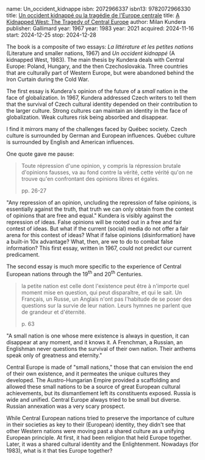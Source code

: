 name: Un_occident_kidnappe
isbn: 2072966337
isbn13: 9782072966330
title: [Un occident kidnapp&eacute; ou la trag&eacute;die de l'Europe centrale](https://a.co/d/3PPWDXp)
title: [A Kidnapped West: The Tragedy of Central Europe](https://a.co/d/78zLasa)
author: Milan Kundera
publisher: Gallimard
year: 1967
year: 1983
year: 2021
acquired: 2024-11-16
start: 2024-12-25
stop: 2024-12-28

The book is a composite of two essays: _La litt&eacute;rature et les petites
nations_ (Literature and smaller nations, 1967) and _Un occident
kidnapp&eacute;_ (A kidnapped West, 1983).  The main thesis by Kundera deals
with Central Europe: Poland, Hungary, and the then Czechoslovakia.  Three
countries that are culturally part of Western Europe, but were abandoned behind
the Iron Curtain during the Cold War.

The first essay is Kundera's opinion of the future of a _small_ nation in the
face of globalization.  In 1967, Kundera addressed Czech writers to tell them
that the survival of Czech cultural identity depended on their contribution to
the larger culture.  Strong cultures can maintain an identity in the face of
globalization.  Weak cultures risk being absorbed and disappear.

I find it mirrors many of the challenges faced by Qu&eacute;bec society.  Czech
culture is surrounded by German and European influences.  Qu&eacute;bec culture
is surrounded by English and American influences.

One quote gave me pause:

> Toute r&eacute;pression d'une opinion, y compris la r&eacute;pression brutale
> d'opinions fausses, va au fond contre la v&eacute;rit&eacute;, cette
> v&eacute;rit&eacute; qu'on ne trouve qu'en confrontant des opinions libres et
> &eacute;gales.
> <footer>pp. 26-27</footer>

"Any repression of an opinion, uncluding the repression of false opinions, is
essentially against the truth, that truth we can only obtain from the
contest of opinions that are free and equal."  Kundera is visibly against the
repression of ideas.  False opinions will be rooted out in a free and fair
contest of ideas.  But what if the current (social) media do not offer a fair
arena for this contest of ideas?  What if false opinions (disinformation) have a
built-in 10x advantage?  What, then, are we to do to combat false information?
This first essay, written in 1967, could not predict our current predicament.

The second essay is much more specific to the experience of Central European
nations through the 19<sup>th</sup> and 20<sup>th</sup> Centuries.

> la petite nation est celle dont l'existence peut &ecirc;tre &agrave; n'importe
> quel moment mise en question, qui peut dispara&icirc;tre, et qui le sait.  Un
> Fran&ccedil;ais, un Russe, un Anglais n'ont pas l'habitude de se poser des
> questions sur la survie de leur nation.  Leurs hymnes ne parlent que de
> grandeur et d'&eacute;ternit&eacute;.
> <footer>p. 63</footer>

"A small nation is one whose mere existence is always in question, it can
disappear at any moment, and it knows it.  A Frenchman, a Russian, an Englishman
never questions the survival of their own nation.  Their anthems speak only of
greatness and eternity."

Central Europe is made of "small nations," those that can envision the end of
their own existence, and it permeates the unique cultures they developed. The
Austro-Hungarian Empire provided a scaffolding and allowed these small nations
to be a source of great European cultural achievements, but its dismantlement
left its constituents exposed.  Russia is wide and unified.  Central Europe
always tried to be small but diverse.  Russian annexation was a very scary
prospect.

While Central European nations tried to preserve the importance of culture in
their societies as key to their (European) identity, they didn't see that other
Western nations were moving past a shared culture as a unifying European
principle.  At first, it had been religion that held Europe together.  Later, it
was a shared cultural identity and the Enlightenment.  Nowadays (for 1983), what
is it that ties Europe together?
